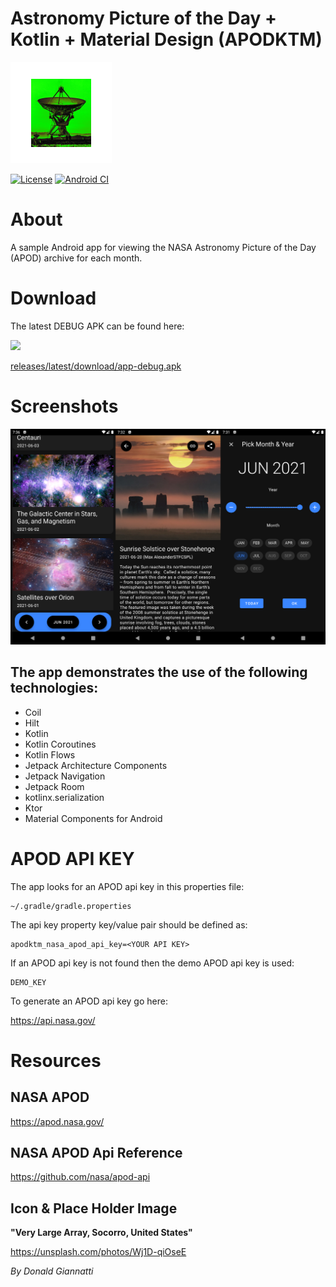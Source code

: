 # Astronomy Picture of the Day + Kotlin + Material Design (APODKTM)

![apodktm logo](app/src/main/res/mipmap-hdpi/ic_launcher_foreground.png)

[![License](https://img.shields.io/badge/License-Apache%202.0-blue.svg)](https://opensource.org/licenses/Apache-2.0) [![Android CI](https://github.com/llopisdon/APODKTM/actions/workflows/android.yml/badge.svg)](https://github.com/llopisdon/APODKTM/actions/workflows/android.yml)

# About

A sample Android app for viewing the NASA Astronomy Picture of the Day (APOD) archive for each month.

# Download

The latest DEBUG APK can be found here:

![](https://img.shields.io/badge/dynamic/json?color=brightgreen&label=Latest&query=%24.name&url=https%3A%2F%2Fapi.github.com%2Frepos%2Fllopisdon%2FAPODKTM%2Freleases%2Flatest)

[releases/latest/download/app-debug.apk](https://github.com/llopisdon/APODKTM/releases/latest/download/app-debug.apk)

# Screenshots

![screenshot](assets/screenshot.png)


## The app demonstrates the use of the following technologies:

* Coil
* Hilt
* Kotlin
* Kotlin Coroutines
* Kotlin Flows
* Jetpack Architecture Components
* Jetpack Navigation
* Jetpack Room
* kotlinx.serialization
* Ktor
* Material Components for Android


# APOD API KEY

The app looks for an APOD api key in this properties file:

```
~/.gradle/gradle.properties
```

The api key property key/value pair should be defined as:

```
apodktm_nasa_apod_api_key=<YOUR API KEY>
```

If an APOD api key is not found then the demo APOD api key is used:

```
DEMO_KEY
```

To generate an APOD api key go here:

https://api.nasa.gov/


# Resources

## NASA APOD

https://apod.nasa.gov/

## NASA APOD Api Reference

https://github.com/nasa/apod-api

## Icon & Place Holder Image

**"Very Large Array, Socorro, United States"**

https://unsplash.com/photos/Wj1D-qiOseE

*By Donald Giannatti*

